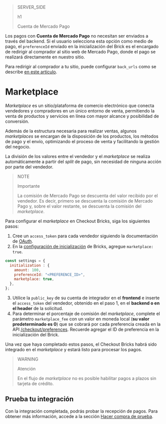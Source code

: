 > SERVER_SIDE
>
> h1
>
> Cuenta de Mercado Pago

Los pagos con **Cuenta de Mercado Pago** no necesitan ser enviados a través del backend. Si el usuario selecciona esta opción como medio de pago, el `preferenceId` enviado en la inicialización del Brick es el encargado de redirigir al comprador al sitio web de Mercado Pago, donde el pago se realizará directamente en nuestro sitio. 

Para redirigir al comprador a tu sitio, puede configurar `back_urls` como se describe [en este artículo](/developers/es/docs/checkout-bricks/payment-brick/advanced-features/preferences#bookmark_redirigir_al_comprador_a_tu_sitio_web).

# Marketplace

_Marketplace_ es un sitio/plataforma de comercio electrónico que conecta vendedores y compradores en un único entorno de venta, permitiendo la venta de productos y servicios en línea con mayor alcance y posibilidad de conversión.

Además de la estructura necesaria para realizar ventas, algunos _marketplaces_ se encargan de la disposición de los productos, los métodos de pago y el envío, optimizando el proceso de venta y facilitando la gestión del negocio.

La división de los valores entre el vendedor y el _marketplace_ se realiza automáticamente a partir del _split_ de pago, sin necesidad de ninguna acción por parte del vendedor.

> NOTE
>
> Importante
>
> La comisión de Mercado Pago se descuenta del valor recibido por el vendedor. Es decir, primero se descuenta la comisión de Mercado Pago y, sobre el valor restante, se descuenta la comisión del _marketplace_.

Para configurar el _marketplace_ en Checkout Bricks, siga los siguientes pasos:

1. Cree un `access_token` para cada vendedor siguiendo la documentación de [OAuth](/developers/es/docs/checkout-bricks/additional-content/security/oauth/creation).
2. En la [configuración de inicialización](/developers/es/docs/checkout-bricks/common-initialization) de Bricks, agregue `marketplace: true`.

```javascript
const settings = {
  initialization : {
    amount: 100,
    preferenceId: "<PREFERENCE_ID>",
    marketplace: true,
  },
};
```

3. Utilice la `public_key` de su cuenta de integrador en el **frontend** e inserte el `access_token` del vendedor, obtenido en el paso 1, en el **backend o en el header** de la solicitud.
4. Para determinar el porcentaje de comisión del _marketplace_, complete el parámetro `marketplace_fee` con un valor en moneda local (**su valor predeterminado es 0**) que se cobrará por cada preferencia creada en la API [/checkout/preferences](/developers/es/reference/preferences/_checkout_preferences/post). Recuerde agregar el ID de preferencia en la inicialización del Brick.

Una vez que haya completado estos pasos, el Checkout Bricks habrá sido integrado en el _marketplace_ y estará listo para procesar los pagos.

> WARNING
>
> Atención
>
> En el flujo de _marketplace_ no es posible habilitar pagos a plazos sin tarjeta de crédito.

## Prueba tu integración

Con la integración completada, podrás probar la recepción de pagos. Para obtener más información, accede a la sección [Hacer compra de prueba](/developers/es/docs/checkout-bricks/integration-test/test-payment-flow).